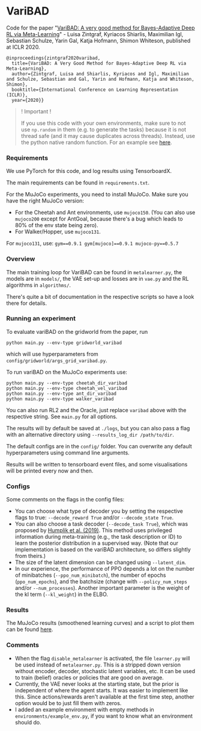 # VariBAD

Code for the paper "[VariBAD: A very good method for Bayes-Adaptive Deep RL via Meta-Learning](https://arxiv.org/abs/1910.08348)" - 
Luisa Zintgraf, Kyriacos Shiarlis, Maximilian Igl, Sebastian Schulze, 
Yarin Gal, Katja Hofmann, Shimon Whiteson, published at ICLR 2020.

```
@inproceedings{zintgraf2020varibad,
  title={VariBAD: A Very Good Method for Bayes-Adaptive Deep RL via Meta-Learning},
  author={Zintgraf, Luisa and Shiarlis, Kyriacos and Igl, Maximilian and Schulze, Sebastian and Gal, Yarin and Hofmann, Katja and Whiteson, Shimon},
  booktitle={International Conference on Learning Representation (ICLR)},
  year={2020}}
```

> ! Important !
> 
> If you use this code with your own environments, 
> make sure to not use `np.random` in them 
> (e.g. to generate the tasks) because it is not thread safe 
> (and it may cause duplicates across threads).
> Instead, use the python native random function. 
> For an example see
> [here](https://github.com/lmzintgraf/varibad/blob/master/environments/mujoco/ant_goal.py#L38).

### Requirements

We use PyTorch for this code, and log results using TensorboardX.

The main requirements can be found in `requirements.txt`. 

For the MuJoCo experiments, you need to install MuJoCo.
Make sure you have the right MuJoCo version:
- For the Cheetah and Ant environments, use `mujoco150`. 
(You can also use `mujoco200` except for AntGoal, 
because there's a bug which leads to 80% of the env state being zero).
- For Walker/Hopper, use `mujoco131`.

For `mujoco131`, use: `gym==0.9.1 gym[mujoco]==0.9.1 mujoco-py==0.5.7`

### Overview

The main training loop for VariBAD can be found in `metalearner.py`,
the models are in `models/`, the VAE set-up and losses are in `vae.py` and the RL algorithms in `algorithms/`.

There's quite a bit of documentation in the respective scripts so have a look there for details.

### Running an experiment

To evaluate variBAD on the gridworld from the paper, run

`python main.py --env-type gridworld_varibad`

which will use hyperparameters from `config/gridworld/args_grid_varibad.py`. 

To run variBAD on the MuJoCo experiments use:
```
python main.py --env-type cheetah_dir_varibad
python main.py --env-type cheetah_vel_varibad
python main.py --env-type ant_dir_varibad
python main.py --env-type walker_varibad
```

You can also run RL2 and the Oracle, just replace `varibad` above with the respective string. 
See `main.py` for all options.

The results will by default be saved at `./logs`, 
but you can also pass a flag with an alternative directory using `--results_log_dir /path/to/dir`.

The default configs are in the `config/` folder. 
You can overwrite any default hyperparameters using command line arguments.

Results will be written to tensorboard event files, 
and some visualisations will be printed every now and then.

### Configs

Some comments on the flags in the config files:
- You can choose what type of decoder you by setting the respective flags to true: 
`--decode_reward True` and/or `--decode_state True`.
- You can also choose a task decoder (`--decode_task True`), which was proposed by 
[Humplik et al. (2019)](https://arxiv.org/abs/1905.06424). 
This method uses privileged information during meta-training (e.g., the task description or ID)
to learn the posterior distribution in a supervised way. 
(Note that our implementation is based on the variBAD architecture, 
so differs slightly from theirs.)
- The size of the latent dimension can be changed using `--latent_dim`.
- In our experience, the performance of PPO depends a lot on 
the number of minibatches (`--ppo_num_minibatch`),
the number of epochs (`ppo_num_epochs`),
and the batchsize (change with `--policy_num_steps` and/or `--num_processes`).
Another important parameter is the weight of the kl term (`--kl_weight`) in the ELBO.

### Results 

The MuJoCo results (smoothened learning curves) and a script to plot them 
can be found [here](https://www.dropbox.com/sh/1bi7er3j67ylrkb/AADmgWwi4kbTwVNev3NQP_11a).

### Comments

- When the flag `disable_metalearner` is activated, the file `learner.py` will be used instead of `metalearner.py`. 
This is a stripped down version without encoder, decoder, stochastic latent variables, etc. 
It can be used to train (belief) oracles or policies that are good on average.
- Currently, the VAE never looks at the starting state, but the prior is independent
of where the agent starts. It was easier to implement like this. 
Since actions/rewards aren't available at the first time step, 
another option would be to just fill them with zeros.
- I added an example environment with empty methods in `environments/example_env.py`,
if you want to know what an environment should do.

